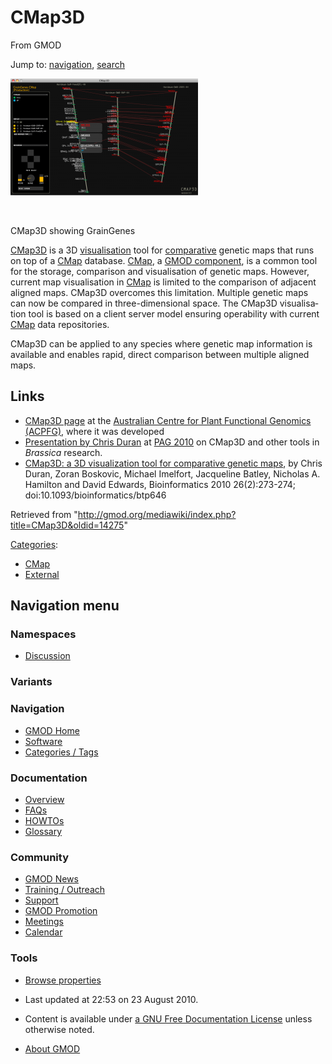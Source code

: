 <div id="mw-page-base" class="noprint">

</div>

<div id="mw-head-base" class="noprint">

</div>

<div id="content" class="mw-body" role="main">

<span id="top"></span>

<div id="mw-js-message" style="display:none;">

</div>



# <span dir="auto">CMap3D</span>

<div id="bodyContent">

<div id="siteSub">

From GMOD

</div>

<div id="contentSub">

</div>

<div id="jump-to-nav" class="mw-jump">

Jump to: [navigation](#mw-navigation), [search](#p-search)

</div>

<div id="mw-content-text" class="mw-content-ltr" lang="en" dir="ltr">

<div class="thumb tright">

<div class="thumbinner" style="width:302px;">

<a href="File:CMap3DScreenshot.png" class="image"><img
src="../mediawiki/images/thumb/a/a6/CMap3DScreenshot.png/300px-CMap3DScreenshot.png"
class="thumbimage"
srcset="../mediawiki/images/thumb/a/a6/CMap3DScreenshot.png/450px-CMap3DScreenshot.png 1.5x, ../mediawiki/images/thumb/a/a6/CMap3DScreenshot.png/600px-CMap3DScreenshot.png 2x"
width="300" height="187" /></a>

<div class="thumbcaption">

<div class="magnify">

<a href="File:CMap3DScreenshot.png" class="internal"
title="Enlarge"><img
src="../mediawiki/skins/common/images/magnify-clip.png" width="15"
height="11" /></a>

</div>

CMap3D showing GrainGenes

</div>

</div>

</div>

<a href="http://acpfg.imb.uq.edu.au/cmap3d.php" class="external text"
rel="nofollow">CMap3D</a> is a 3D
[visualisation](Visualization "Visualization") tool for
[comparative](Comparative_Genomics "Comparative Genomics") genetic maps
that runs on top of a [CMap](CMap.1 "CMap") database.
[CMap](CMap.1 "CMap"), a [GMOD
component](GMOD_Components "GMOD Components"), is a common tool for the
storage, comparison and visualisation of genetic maps. However, current
map visualisation in [CMap](CMap.1 "CMap") is limited to the comparison
of adjacent aligned maps. CMap3D overcomes this limitation. Multiple
genetic maps can now be compared in three-dimensional space. The CMap3D
visualisation tool is based on a client server model ensuring
operability with current [CMap](CMap.1 "CMap") data repositories.

CMap3D can be applied to any species where genetic map information is
available and enables rapid, direct comparison between multiple aligned
maps.

## <span id="Links" class="mw-headline">Links</span>

- <a href="http://acpfg.imb.uq.edu.au/cmap3d.php" class="external text"
  rel="nofollow">CMap3D page</a> at the
  <a href="http://acpfg.imb.uq.edu.au/" class="external text"
  rel="nofollow">Australian Centre for Plant Functional Genomics
  (ACPFG)</a>, where it was developed
- [Presentation by Chris
  Duran](File:PAG2010CMap3D.pdf "File:PAG2010CMap3D.pdf") at [PAG
  2010](PAG_2010 "PAG 2010") on CMap3D and other tools in *Brassica*
  research.
- <a
  href="http://bioinformatics.oxfordjournals.org/cgi/content/abstract/26/2/273"
  class="external text" rel="nofollow">CMap3D: a 3D visualization tool for
  comparative genetic maps</a>, by Chris Duran, Zoran Boskovic, Michael
  Imelfort, Jacqueline Batley, Nicholas A. Hamilton and David Edwards,
  Bioinformatics 2010 26(2):273-274; doi:10.1093/bioinformatics/btp646

</div>

<div class="printfooter">

Retrieved from
"<http://gmod.org/mediawiki/index.php?title=CMap3D&oldid=14275>"

</div>

<div id="catlinks" class="catlinks">

<div id="mw-normal-catlinks" class="mw-normal-catlinks">

[Categories](Special:Categories "Special:Categories"):

- [CMap](Category:CMap "Category:CMap")
- [External](Category:External "Category:External")

</div>

</div>

<div class="visualClear">

</div>

</div>

</div>

<div id="mw-navigation">

## Navigation menu

<div id="mw-head">



<div id="left-navigation">

<div id="p-namespaces" class="vectorTabs" role="navigation"
aria-labelledby="p-namespaces-label">

### Namespaces


- <span id="ca-talk"><a
  href="http://gmod.org/mediawiki/index.php?title=Talk:CMap3D&amp;action=edit&amp;redlink=1"
  accesskey="t"
  title="Discussion about the content page [t]">Discussion</a></span>

</div>

<div id="p-variants" class="vectorMenu emptyPortlet" role="navigation"
aria-labelledby="p-variants-label">

### 

### Variants[](#)

<div class="menu">

</div>

</div>

</div>





</div>

</div>

</div>

<div id="mw-panel">

<div id="p-logo" role="banner">

<a href="Main_Page"
style="background-image: url(../images/GMOD-cogs.png);"
title="Visit the main page"></a>

</div>

<div id="p-Navigation" class="portal" role="navigation"
aria-labelledby="p-Navigation-label">

### Navigation

<div class="body">

- <span id="n-GMOD-Home">[GMOD Home](Main_Page)</span>
- <span id="n-Software">[Software](GMOD_Components)</span>
- <span id="n-Categories-.2F-Tags">[Categories /
  Tags](Categories)</span>

</div>

</div>

<div id="p-Documentation" class="portal" role="navigation"
aria-labelledby="p-Documentation-label">

### Documentation

<div class="body">

- <span id="n-Overview">[Overview](Overview)</span>
- <span id="n-FAQs">[FAQs](Category:FAQ)</span>
- <span id="n-HOWTOs">[HOWTOs](Category:HOWTO)</span>
- <span id="n-Glossary">[Glossary](Glossary)</span>

</div>

</div>

<div id="p-Community" class="portal" role="navigation"
aria-labelledby="p-Community-label">

### Community

<div class="body">

- <span id="n-GMOD-News">[GMOD News](GMOD_News)</span>
- <span id="n-Training-.2F-Outreach">[Training /
  Outreach](Training_and_Outreach)</span>
- <span id="n-Support">[Support](Support)</span>
- <span id="n-GMOD-Promotion">[GMOD Promotion](GMOD_Promotion)</span>
- <span id="n-Meetings">[Meetings](Meetings)</span>
- <span id="n-Calendar">[Calendar](Calendar)</span>

</div>

</div>

<div id="p-tb" class="portal" role="navigation"
aria-labelledby="p-tb-label">

### Tools

<div class="body">


- <span id="t-smwbrowselink"><a href="Special:Browse/CMap3D" rel="smw-browse">Browse properties</a></span>


</div>

</div>

</div>

</div>

<div id="footer" role="contentinfo">

- <span id="footer-info-lastmod">Last updated at 22:53 on 23 August
  2010.</span>
<!-- - <span id="footer-info-viewcount">32,737 page views.</span> -->
- <span id="footer-info-copyright">Content is available under
  <a href="http://www.gnu.org/licenses/fdl-1.3.html" class="external"
  rel="nofollow">a GNU Free Documentation License</a> unless otherwise
  noted.</span>

<!-- -->

- <span id="footer-places-about">[About
  GMOD](GMOD:About "GMOD:About")</span>

<!-- -->






</div>
